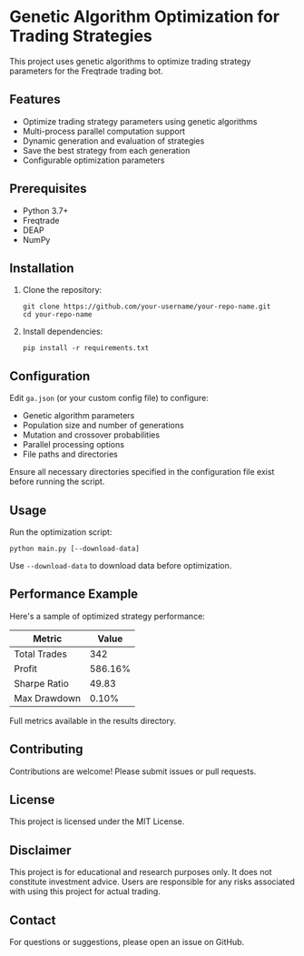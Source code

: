 # Genetic Algorithm Optimization for Trading Strategies

This project uses genetic algorithms to optimize trading strategy parameters for the Freqtrade trading bot.

## Features

- Optimize trading strategy parameters using genetic algorithms
- Multi-process parallel computation support
- Dynamic generation and evaluation of strategies
- Save the best strategy from each generation
- Configurable optimization parameters

## Prerequisites

- Python 3.7+
- Freqtrade
- DEAP
- NumPy

## Installation

1. Clone the repository:
   ```
   git clone https://github.com/your-username/your-repo-name.git
   cd your-repo-name
   ```

2. Install dependencies:
   ```
   pip install -r requirements.txt
   ```

## Configuration

Edit `ga.json` (or your custom config file) to configure:

- Genetic algorithm parameters
- Population size and number of generations
- Mutation and crossover probabilities
- Parallel processing options
- File paths and directories

Ensure all necessary directories specified in the configuration file exist before running the script.

## Usage

Run the optimization script:

```
python main.py [--download-data]
```

Use `--download-data` to download data before optimization.

## Performance Example

Here's a sample of optimized strategy performance:

| Metric | Value |
|--------|-------|
| Total Trades | 342 |
| Profit | 586.16% |
| Sharpe Ratio | 49.83 |
| Max Drawdown | 0.10% |

Full metrics available in the results directory.

## Contributing

Contributions are welcome! Please submit issues or pull requests.

## License

This project is licensed under the MIT License.

## Disclaimer

This project is for educational and research purposes only. It does not constitute investment advice. Users are responsible for any risks associated with using this project for actual trading.

## Contact

For questions or suggestions, please open an issue on GitHub.
